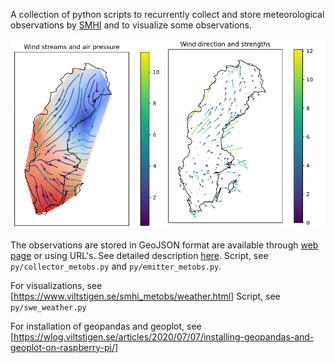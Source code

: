 A collection of python scripts to recurrently collect and store meteorological observations by 
[SMHI](https://www.smhi.se/data) and to visualize some observations.

![](Screenshot.png)

The observations are stored in GeoJSON format are available through [web page](https://www.viltstigen.se/smhi_metobs/) 
or using URL's. 
See detailed description [here](https://wlog.viltstigen.se/articles/2020/07/05/smhi-meteorological-observations/).
Script, see `py/collector_metobs.py` and `py/emitter_metobs.py`.

For visualizations, see [https://www.viltstigen.se/smhi_metobs/weather.html]
Script, see `py/swe_weather.py`

For installation of geopandas and geoplot, see [https://wlog.viltstigen.se/articles/2020/07/07/installing-geopandas-and-geoplot-on-raspberry-pi/]

